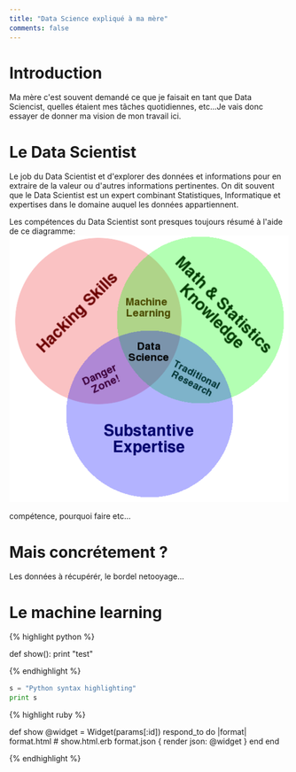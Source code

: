 ```yaml
---
title: "Data Science expliqué à ma mère"
comments: false
---
```


# Introduction

Ma mère c'est souvent demandé ce que je faisait en tant que Data Sciencist, quelles étaient mes tâches quotidiennes, etc...Je vais donc essayer de donner ma vision de mon travail ici.

# Le Data Scientist

Le job du Data Scientist et d'explorer des données et informations pour en extraire de la valeur ou d'autres informations pertinentes.
On dit souvent que le Data Scientist est un expert combinant Statistiques, Informatique et expertises dans le domaine auquel les données appartiennent.

Les compétences du Data Scientist sont presques toujours résumé à l'aide de ce diagramme:
![My helpful screenshot](https://github.com/erwanlc/dumbdatascience/blob/gh-pages/assets/Data_Science_VD.png)

compétence, pourquoi faire etc...

# Mais concrétement ?

Les données à récupérér, le bordel netooyage...

# Le machine learning


{% highlight python %}

def show():
  print "test"

{% endhighlight %}

```python
s = "Python syntax highlighting"
print s
```


{% highlight ruby %}

def show
  @widget = Widget(params[:id])
  respond_to do |format|
    format.html # show.html.erb
    format.json { render json: @widget }
  end
end

{% endhighlight %}
